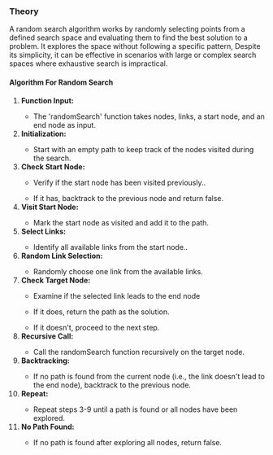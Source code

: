 ### Theory
A random search algorithm works by randomly selecting points from a defined search space and evaluating them to find the best solution to a problem. It explores the space without following a specific pattern, Despite its simplicity, it can be effective in scenarios with large or complex search spaces where exhaustive search is impractical.

<h4>  Algorithm For Random Search</h4>

<ol>
<li><b>Function Input:</b></li>
<ul><li>The 'randomSearch' function takes nodes, links, a start node, and an end node as input.</li></ul>
<li><b>Initialization:</b></li>
<ul><li>Start with an empty path to keep track of the nodes visited during the search.</li></ul>

<li><b>Check Start Node:</b></li>
<ul><li>Verify if the start node has been visited previously..</li></ul>
<ul><li>If it has, backtrack to the previous node and return false.</li></ul>
<li><b>Visit Start Node:</b></li>
<ul><li>Mark the start node as visited and add it to the path.</li></ul>
<li><b>Select Links:</b></li>
<ul><li>Identify all available links from the start node..</li></ul>
<li><b>Random Link Selection:</b></li>
<ul><li>Randomly choose one link from the available links.</li></ul>
<li><b>Check Target Node:</b></li>
<ul><li>Examine if the selected link leads to the end node</li></ul>
<ul><li>If it does, return the path as the solution.</li></ul>
<ul><li>If it doesn't, proceed to the next step.</li></ul>
<li><b>Recursive Call:</b></li>
<ul><li>Call the randomSearch function recursively on the target node.</li></ul>
<li><b>Backtracking:</b></li>
<ul><li>If no path is found from the current node (i.e., the link doesn't lead to the end node), backtrack to the previous node.</li></ul>

<li><b>Repeat:</b></li>
<ul><li>Repeat steps 3-9 until a path is found or all nodes have been explored.</li></ul>
<li><b>No Path Found:</b></li>
<ul><li>If no path is found after exploring all nodes, return false.</li></ul>
